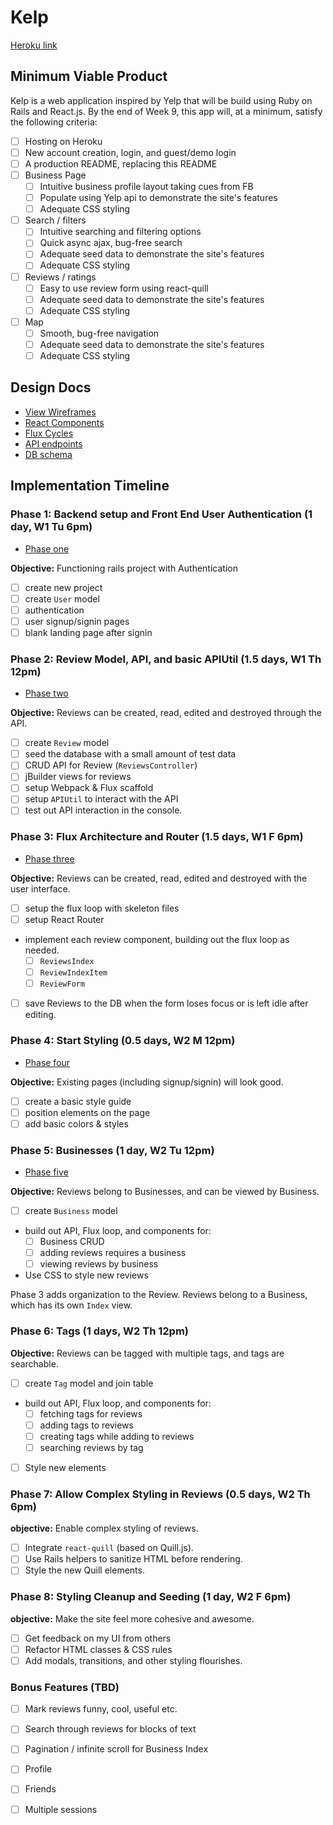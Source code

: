# Kelp

[Heroku link][heroku]

[heroku]: https://k3lp.herokuapp.com/

## Minimum Viable Product

Kelp is a web application inspired by Yelp that will be build using Ruby on Rails and React.js.  By the end of Week 9, this app will, at a minimum, satisfy the following criteria:

- [ ] Hosting on Heroku
- [ ] New account creation, login, and guest/demo login
- [ ] A production README, replacing this README
- [ ] Business Page
  - [ ] Intuitive business profile layout taking cues from FB
  - [ ] Populate using Yelp api to demonstrate the site's features
  - [ ] Adequate CSS styling
- [ ] Search / filters
  - [ ] Intuitive searching and filtering options
  - [ ] Quick async ajax, bug-free search
  - [ ] Adequate seed data to demonstrate the site's features
  - [ ] Adequate CSS styling
- [ ] Reviews / ratings
  - [ ] Easy to use review form using react-quill
  - [ ] Adequate seed data to demonstrate the site's features
  - [ ] Adequate CSS styling
- [ ] Map
  - [ ] Smooth, bug-free navigation
  - [ ] Adequate seed data to demonstrate the site's features
  - [ ] Adequate CSS styling

## Design Docs
* [View Wireframes][views]
* [React Components][components]
* [Flux Cycles][flux-cycles]
* [API endpoints][api-endpoints]
* [DB schema][schema]

[views]: docs/views.md
[components]: docs/components.md
[flux-cycles]: docs/flux-cycles.md
[api-endpoints]: docs/api-endpoints.md
[schema]: docs/schema.md

## Implementation Timeline

### Phase 1: Backend setup and Front End User Authentication (1 day, W1 Tu 6pm)

* [Phase one][phase-one]

**Objective:** Functioning rails project with Authentication

- [ ] create new project
- [ ] create `User` model
- [ ] authentication
- [ ] user signup/signin pages
- [ ] blank landing page after signin

### Phase 2: Review Model, API, and basic APIUtil (1.5 days, W1 Th 12pm)

* [Phase two][phase-two]

**Objective:** Reviews can be created, read, edited and destroyed through
the API.

- [ ] create `Review` model
- [ ] seed the database with a small amount of test data
- [ ] CRUD API for Review (`ReviewsController`)
- [ ] jBuilder views for reviews
- [ ] setup Webpack & Flux scaffold
- [ ] setup `APIUtil` to interact with the API
- [ ] test out API interaction in the console.

### Phase 3: Flux Architecture and Router (1.5 days, W1 F 6pm)

* [Phase three][phase-three]

**Objective:** Reviews can be created, read, edited and destroyed with the
user interface.

- [ ] setup the flux loop with skeleton files
- [ ] setup React Router
- implement each review component, building out the flux loop as needed.
  - [ ] `ReviewsIndex`
  - [ ] `ReviewIndexItem`
  - [ ] `ReviewForm`
- [ ] save Reviews to the DB when the form loses focus or is left idle
  after editing.

### Phase 4: Start Styling (0.5 days, W2 M 12pm)

* [Phase four][phase-four]

**Objective:** Existing pages (including signup/signin) will look good.

- [ ] create a basic style guide
- [ ] position elements on the page
- [ ] add basic colors & styles

### Phase 5: Businesses (1 day, W2 Tu 12pm)

* [Phase five][phase-five]

**Objective:** Reviews belong to Businesses, and can be viewed by Business.

- [ ] create `Business` model
- build out API, Flux loop, and components for:
  - [ ] Business CRUD
  - [ ] adding reviews requires a business
  - [ ] viewing reviews by business
- Use CSS to style new reviews

Phase 3 adds organization to the Review. Reviews belong to a Business,
which has its own `Index` view.

### Phase 6: Tags (1 days, W2 Th 12pm)

**Objective:** Reviews can be tagged with multiple tags, and tags are searchable.

- [ ] create `Tag` model and join table
- build out API, Flux loop, and components for:
  - [ ] fetching tags for reviews
  - [ ] adding tags to reviews
  - [ ] creating tags while adding to reviews
  - [ ] searching reviews by tag
- [ ] Style new elements

### Phase 7: Allow Complex Styling in Reviews (0.5 days, W2 Th 6pm)

**objective:** Enable complex styling of reviews.

- [ ] Integrate `react-quill` (based on Quill.js).
- [ ] Use Rails helpers to sanitize HTML before rendering.
- [ ] Style the new Quill elements.

### Phase 8: Styling Cleanup and Seeding (1 day, W2 F 6pm)

**objective:** Make the site feel more cohesive and awesome.

- [ ] Get feedback on my UI from others
- [ ] Refactor HTML classes & CSS rules
- [ ] Add modals, transitions, and other styling flourishes.

### Bonus Features (TBD)
- [ ] Mark reviews funny, cool, useful etc.
- [ ] Search through reviews for blocks of text
- [ ] Pagination / infinite scroll for Business Index
- [ ] Profile
- [ ] Friends
- [ ] Multiple sessions


[phase-one]: docs/phases/phase1.md
[phase-two]: docs/phases/phase2.md
[phase-three]: docs/phases/phase3.md
[phase-four]: docs/phases/phase4.md
[phase-five]: docs/phases/phase5.md
